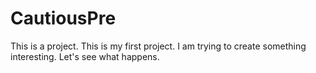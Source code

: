 # CautiousPre
This is a project.
This is my first project.
I am trying to create something interesting.
Let's see what happens.
